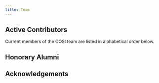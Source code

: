 ```yaml
---
title: Team
---
```

## Active Contributors

Current members of the COSI team are listed in alphabetical order below.

## Honorary Alumni

## Acknowledgements
